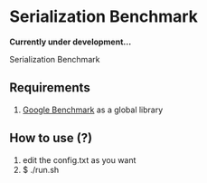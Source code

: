 # Serialization Benchmark

**Currently under development...**

Serialization Benchmark

## Requirements

1. [Google Benchmark](https://github.com/google/benchmark) as a global library


## How to use (?)

1. edit the config.txt as you want
2. $ ./run.sh